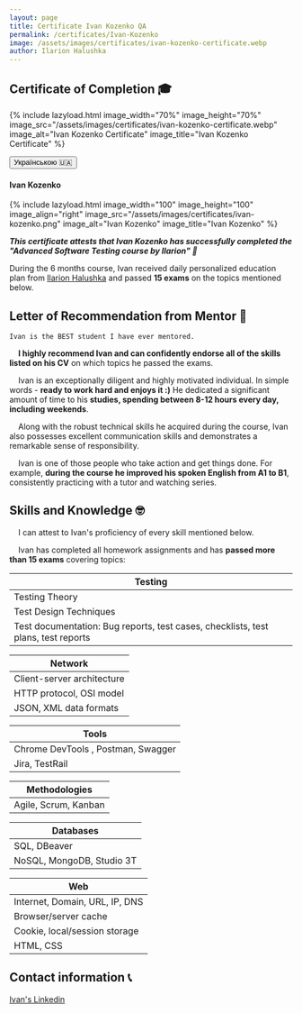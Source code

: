 ```yaml
---
layout: page
title: Certificate Ivan Kozenko QA
permalink: /certificates/Ivan-Kozenko
image: /assets/images/certificates/ivan-kozenko-certificate.webp
author: Ilarion Halushka
---
```


## Certificate of Completion 🎓

{% include lazyload.html image_width="70%" image_height="70%" image_src="/assets/images/certificates/ivan-kozenko-certificate.webp" image_alt="Ivan Kozenko Certificate" image_title="Ivan Kozenko Certificate" %}

<div>
    <button class="lang-btn" onclick="location.href='/ua/certificates/Ivan-Kozenko#сертифікат-студента-іван-козенко-'" type="button"> Українською 🇺🇦</button>
</div>

#### Ivan Kozenko

{% include lazyload.html image_width="100" image_height="100" image_align="right" image_src="/assets/images/certificates/ivan-kozenko.png" image_alt="Ivan Kozenko" image_title="Ivan Kozenko" %}

***This certificate attests that Ivan Kozenko has successfully completed the "Advanced Software Testing course by Ilarion" 🎉***

During the 6 months course, Ivan received daily personalized education plan from
<a target="_blank" href="/about">Ilarion Halushka</a>
and passed **15 exams** on the topics mentioned below.


## Letter of Recommendation from Mentor 📜

`Ivan is the BEST student I have ever mentored.`

&nbsp;&nbsp;&nbsp; **I highly recommend Ivan and can confidently endorse all of the skills listed on his CV** on which topics he passed the exams.

&nbsp;&nbsp;&nbsp; Ivan is an exceptionally diligent and highly motivated individual. In simple words - **ready to work hard and enjoys it :)**
He dedicated a significant amount of time to his **studies, spending between 8-12 hours every day, including weekends**.

&nbsp;&nbsp;&nbsp; Along with the robust technical skills he acquired during the course, 
Ivan also possesses excellent communication skills and demonstrates a remarkable sense of responsibility.

&nbsp;&nbsp;&nbsp; Ivan is one of those people who take action and get things done.
For example, **during the course he improved his spoken English from A1 to B1**, consistently practicing with a tutor and watching series.


## Skills and Knowledge 🤓

&nbsp;&nbsp;&nbsp; I can attest to Ivan's proficiency of every skill mentioned below.

&nbsp;&nbsp;&nbsp; Ivan has completed all homework assignments and has **passed more than 15 exams** covering topics:

Testing |
--- |
Testing Theory |
Test Design Techniques |
Test documentation: Bug reports, test cases, checklists, test plans, test reports |

Network |
--- |
Client-server architecture |
HTTP protocol, OSI model |
JSON, XML data formats |

Tools |
--- |
Chrome DevTools , Postman, Swagger |
Jira, TestRail |

Methodologies |
--- |
Agile, Scrum, Kanban |

Databases |
--- |
SQL, DBeaver |
NoSQL, MongoDB, Studio 3T |

Web |
--- |
Internet, Domain, URL, IP, DNS |
Browser/server cache |
Cookie, local/session storage |
HTML, CSS |


## Contact information 📞

<a target="_blank" rel="noreferrer" href="https://www.linkedin.com/in/ivan-kozenko-qa/" title="Ivan's Linkedin">Ivan's Linkedin <i class="fa fa-1x fa-linkedin-square"></i></a>






